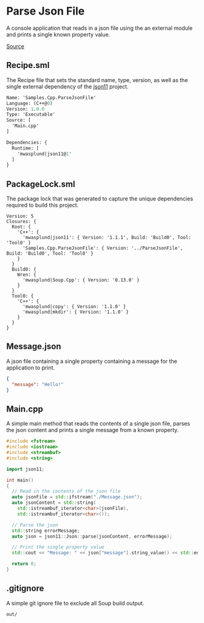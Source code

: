 #  Parse Json File
A console application that reads in a json file using the an external module and prints a single known property value.

[Source](https://github.com/SoupBuild/Soup/tree/main/Samples/Cpp/ParseJsonFile)

## Recipe.sml
The Recipe file that sets the standard name, type, version, as well as the single external dependency of the [json11](https://github.com/dropbox/json11) project.
```sml
Name: 'Samples.Cpp.ParseJsonFile'
Language: (C++@0)
Version: 1.0.0
Type: 'Executable'
Source: [
  'Main.cpp'
]

Dependencies: {
  Runtime: [
    'mwasplund|json11@1'
  ]
}
```

## PackageLock.sml
The package lock that was generated to capture the unique dependencies required to build this project.
```
Version: 5
Closures: {
  Root: {
    'C++': {
      'mwasplund|json11': { Version: '1.1.1', Build: 'Build0', Tool: 'Tool0' }
      'Samples.Cpp.ParseJsonFile': { Version: '../ParseJsonFile', Build: 'Build0', Tool: 'Tool0' }
    }
  }
  Build0: {
    Wren: {
      'mwasplund|Soup.Cpp': { Version: '0.13.0' }
    }
  }
  Tool0: {
    'C++': {
      'mwasplund|copy': { Version: '1.1.0' }
      'mwasplund|mkdir': { Version: '1.1.0' }
    }
  }
}
```

## Message.json
A json file containing a single property containing a message for the application to print.
```json
{
  "message": "Hello!"
}
```

## Main.cpp
A simple main method that reads the contents of a single json file, parses the json content and prints a single message from a known property.
```cpp
#include <fstream>
#include <iostream>
#include <streambuf>
#include <string>

import json11;

int main()
{
  // Read in the contents of the json file
  auto jsonFile = std::ifstream("./Message.json");
  auto jsonContent = std::string(
    std::istreambuf_iterator<char>(jsonFile),
    std::istreambuf_iterator<char>());

  // Parse the json
  std::string errorMessage;
  auto json = json11::Json::parse(jsonContent, errorMessage);

  // Print the single property value
  std::cout << "Message: " << json["message"].string_value() << std::endl;

  return 0;
}
```

## .gitignore
A simple git ignore file to exclude all Soup build output.
```
out/
```